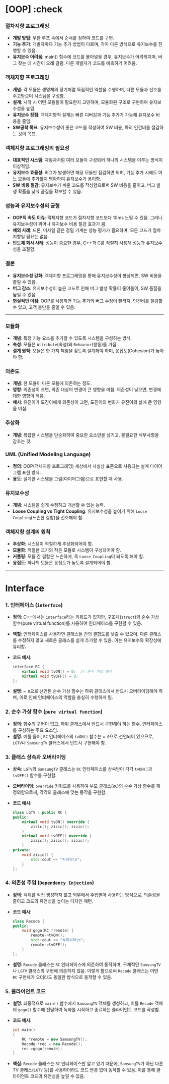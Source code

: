 # [OOP] :check
### 절차지향 프로그래밍

- **개발 방법**: 무한 루프 속에서 순서를 정하여 코드를 구현.
- **기능 추가**: 개발자마다 기능 추가 방법이 다르며, 각자 다른 방식으로 유지보수를 진행할 수 있음.
- **유지보수 어려움**: main() 함수에 코드를 몰아넣을 경우, 유지보수가 어려워지며, 버그 찾는 데 시간이 오래 걸림. 다른 개발자가 코드를 예측하기 어려움.

### 객체지향 프로그래밍

- **개념**: 각 모듈은 생명체의 장기처럼 독립적인 역할을 수행하며, 다른 모듈과 신호를 주고받으며 시스템을 구성함.
- **설계**: 시작 시 어떤 모듈들이 필요한지 고민하며, 모듈화된 구조로 구현하여 유지보수성을 높임.
- **유지보수 장점**: 객체지향적 설계는 빠른 디버깅과 기능 추가가 가능해 유지보수 비용을 줄임.
- **SW공학 목표**: 유지보수성이 좋은 코드를 작성하여 SW 비용, 특히 인건비를 절감하는 것이 목표.

### 객체지향 프로그래밍의 필요성

- **대표적인 시스템**: 자동차처럼 여러 모듈이 구성되어 하나의 시스템을 이루는 방식이 이상적임.
- **유지보수 효율성**: 버그가 발생하면 해당 모듈만 점검하면 되며, 기능 추가 시에도 어느 모듈에 추가할지 명확하여 유지보수가 용이함.
- **SW 비용 절감**: 유지보수가 쉬운 코드를 작성함으로써 SW 비용을 줄이고, 버그 발생 확률을 낮춰 품질을 확보할 수 있음.

### 성능과 유지보수성의 균형

- **OOP의 속도 이슈**: 객체지향 코드가 절차지향 코드보다 10ms 느릴 수 있음. 그러나 유지보수성이 뛰어나 유지보수 비용 절감 효과가 큼.
- **예외 사례**: 드론, 미사일 같은 정밀 기계는 성능 평가가 필요하며, 모든 코드가 절차지향일 필요는 없음.
- **반도체 회사 사례**: 성능이 중요한 경우, C++과 C를 적절히 사용해 성능과 유지보수성을 조절함.

### 결론

- **유지보수성 강화**: 객체지향 프로그래밍을 통해 유지보수성이 향상되면, SW 비용을 줄일 수 있음.
- **버그 감소**: 유지보수성이 높은 코드로 인해 버그 발생 확률이 줄어들어, SW 품질을 높일 수 있음.
- **현실적인 이점**: OOP를 사용하면 기능 추가와 버그 수정이 빨라져, 인건비를 절감할 수 있고, 고객 불만을 줄일 수 있음.

---

### 모듈화

- **개념**: 특정 기능 요소를 추가할 수 있도록 시스템을 구성하는 방식.
- **속성**: 모듈은 `Attribute`(속성)와 `Behavior`(행동)를 가짐.
- **설계 원칙**: 모듈은 한 가지 책임을 갖도록 설계해야 하며, 응집도(Cohesion)가 높아야 함.

### 의존도

- **개념**: 한 모듈이 다른 모듈에 의존하는 정도.
- **영향**: 의존성이 크면, 의존 대상의 변경이 큰 영향을 미침. 의존성이 낮으면, 변경에 대한 영향이 적음.
- **예시**: 유진이가 도진이에게 의존성이 크면, 도진이의 변화가 유진이의 삶에 큰 영향을 미침.

### 추상화

- **개념**: 복잡한 시스템을 단순화하여 중요한 요소만을 남기고, 불필요한 세부사항을 감추는 것.

### UML (Unified Modeling Language)

- **정의**: OOP(객체지향 프로그래밍) 세상에서 사실상 표준으로 사용되는 설계 다이어그램 표현 방식.
- **용도**: 설계한 시스템을 그림(다이어그램)으로 표현할 때 사용.

### 유지보수성

- **개념**: 시스템을 쉽게 수정하고 개선할 수 있는 능력.
- **Loose Coupling vs Tight Coupling**: 유지보수성을 높이기 위해 `Loose Coupling`(느슨한 결합)을 선호해야 함.

### 객체지향 설계의 원칙

- **추상화**: 시스템이 적절하게 추상화되어야 함.
- **모듈화**: 적절한 크기의 작은 모듈로 시스템이 구성되어야 함.
- **커플링**: 모듈 간 결합은 느슨하게, 즉 `Loose Coupling`이 되도록 해야 함.
- **응집도**: 하나의 모듈은 응집도가 높도록 설계되어야 함.

---

# Interface

### 1. **인터페이스 (`interface`)**

- **정의**: C++에서는 `interface`라는 키워드가 없지만, 구조체(`struct`)와 순수 가상 함수(pure virtual function)를 사용하여 인터페이스를 구현할 수 있음.
- **역할**: 인터페이스를 사용하면 클래스들 간의 결합도를 낮출 수 있으며, 다른 클래스를 수정하지 않고 새로운 클래스를 쉽게 추가할 수 있음. 이는 유지보수와 확장성에 유리함.
- **코드 예시**:
    
    ```cpp
    interface RC {
        virtual void tvON() = 0;  // 순수 가상 함수
        virtual void tvOFF() = 0;
    };
    ```
    
- **설명**: `= 0`으로 선언된 순수 가상 함수는 하위 클래스에서 반드시 오버라이딩해야 하며, 이로 인해 인터페이스의 역할을 충실히 수행하게 됨.

### 2. **순수 가상 함수 (`pure virtual function`)**

- **정의**: 함수의 구현이 없고, 하위 클래스에서 반드시 구현해야 하는 함수. 인터페이스를 구성하는 주요 요소임.
- **설명**: 예를 들어, `RC` 인터페이스의 `tvON()` 함수는 `= 0`으로 선언되어 있으므로, `LGTV`나 `SamsungTV` 클래스에서 반드시 구현해야 함.

### 3. **클래스 상속과 오버라이딩**

- **상속**: `LGTV`와 `SamsungTV` 클래스는 `RC` 인터페이스를 상속받아 각각 `tvON()`과 `tvOFF()` 함수를 구현함.
- **오버라이딩**: `override` 키워드를 사용하여 부모 클래스(`RC`)의 순수 가상 함수를 재정의함으로써, 각각의 클래스에 맞는 동작을 구현함.
- **코드 예시**:
    
    ```cpp
    class LGTV : public RC {
    public:
        virtual void tvON() override {
            zizic(); zizic(); zizic();
        }
        virtual void tvOFF() override {
            zizic(); zizic(); zizic();
        }
    private:
        void zizic() {
            std::cout << "지지직\n";
        }
    };
    ```
    

### 4. **의존성 주입 (`Dependency Injection`)**

- **정의**: 객체를 직접 생성하지 않고 외부에서 주입받아 사용하는 방식으로, 의존성을 줄이고 코드의 유연성을 높이는 디자인 패턴.
- **코드 예시**:
    
    ```cpp
    class Recode {
    public:
        void gogo(RC *remote) {
            remote->tvON();
            std::cout << "녹화시작\n";
            remote->tvOFF();
        }
    };
    ```
    
- **설명**: `Recode` 클래스는 `RC` 인터페이스에 의존하여 동작하며, 구체적인 `SamsungTV`나 `LGTV` 클래스의 구현에 의존하지 않음. 이렇게 함으로써 `Recode` 클래스는 어떤 `RC` 구현체가 오더라도 동일한 방식으로 동작할 수 있음.

### 5. **클라이언트 코드**

- **설명**: 최종적으로 `main()` 함수에서 `SamsungTV` 객체를 생성하고, 이를 `Recode` 객체의 `gogo()` 함수에 전달하여 녹화를 시작하고 종료하는 클라이언트 코드를 작성함.
- **코드 예시**:
    
    ```cpp
    int main()
    {
        RC *remote = new SamsungTV();
        Recode *rec = new Recode();
        rec->gogo(remote);
    }
    ```
    
- **핵심**: `Recode` 클래스는 `RC` 인터페이스만 알고 있기 때문에, `SamsungTV`가 아닌 다른 TV 클래스(`LGTV` 등)를 사용하더라도 코드 변경 없이 동작할 수 있음. 이를 통해 클라이언트 코드의 유연성을 높일 수 있음.